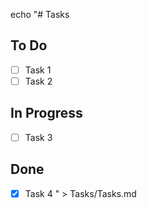 echo "# Tasks

## To Do
- [ ] Task 1
- [ ] Task 2

## In Progress
- [ ] Task 3

## Done
- [x] Task 4
" > Tasks/Tasks.md
